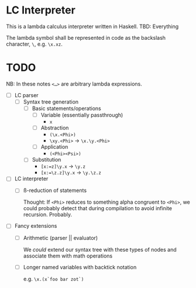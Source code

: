 # LC Interpreter

This is a lambda calculus interpreter written in Haskell.
TBD: Everything

The lambda symbol shall be represented in code as the backslash character, `\`,
e.g. `\x.xz`.

# TODO

NB: In these notes `<…>` are arbitrary lambda expressions.

- [ ] LC parser
	- [ ] Syntax tree generation
		- [ ] Basic statements/operations
			- [ ] Variable (essentially passthrough)
				- `x`
			- [ ] Abstraction
				- `(\x.<Phi>)`
				- `\xy.<Phi>` → `\x.\y.<Phi>`
			- [ ] Application
				- `(<Phi><Psi>)`
		- [ ] Substitution
			- `[x:=z]\y.x` → `\y.z`
			- `[x:=\z.z]\y.x` → `\y.\z.z`
- [ ] LC interpreter
	- [ ] ß-reduction of statements

		Thought: If `<Phi>` reduces to something alpha congruent to
		`<Phi>`, we could probably detect that during compilation to
		avoid infinite recursion. Probably.

- [ ] Fancy extensions
	- [ ] Arithmetic (parser || evaluator)

		We *could* extend our syntax tree with these types of nodes and
		associate them with math operations

	- [ ] Longer named variables with backtick notation

		e.g. ``\x.(x`foo bar zot`)``
